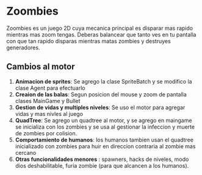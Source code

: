# Zoombies

Zoombies es un juego 2D cuya mecanica principal es disparar mas rapido mientras mas zoom tengas.
Deberas balancear que tanto ves en tu pantalla con que tan rapido disparas mientras matas zombies y destruyes generadores.

## Cambios al motor

1. **Animacion de sprites**:  Se agrego la clase SpriteBatch y se modifico la clase Agent para efectuarlo
2. **Creaion de las balas**: Segun posicion del mouse y zoom de pantalla clases MainGame y Bullet 
3. **Gestion de vidas y multiples niveles**: Se uso el motor para agregar vidas y mas nivles al juego 
4. **QuadTree**: Se agrego un quadtree al motor, y se agrego en maingame se inicializa con los zombies y se usa al gestionar la infeccion y muerte de zombies por colision.
5. **Comportamiento de humanos**: los humanos tambien usan el quadtree inicializado con zombies para huir en direccion contraria al zombie mas cercano
6. **Otras funcionalidades menores** : spawners, hacks de niveles, modo dios deshabilitable, furia zombie (para que alcancen a los humanos).
